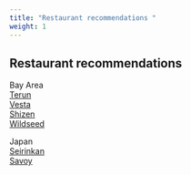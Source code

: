 ```yaml
---
title: "Restaurant recommendations "
weight: 1
---
```


## Restaurant recommendations

Bay Area \
[Terun](https://www.yelp.com/biz/ter%C3%BAn-palo-alto-3) \
[Vesta](https://www.yelp.com/biz/vesta-redwood-city?osq=Vesta) \
[Shizen](https://www.yelp.com/biz/shizen-vegan-sushi-bar-and-izakaya-san-francisco) \
[Wildseed](https://www.wildseedsf.com/) 

Japan \
[Seirinkan](https://theseirinkan.com/) \
[Savoy](https://savoy.co.jp/) 



